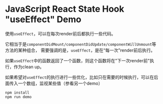 JavaScript React State Hook "useEffect" Demo
=================================

使用`useEffect`，可以在每次render前后都执行一些代码。

它相当于是`componentDidMount/componentDidUpdate/componentWillUnmount`等方法的某种组合，
需要强调的是，`useEffect`，是在“每一次”render前后执行。

如果`useEffect`中的函数返回了一个函数，则这个函数将在"下一次render前"执行，作为clean up。

如果希望对`useEffect`的执行进行一些优化，比如只在需要的时候执行，可以在后面传入一个数组，监视某些值（参看另一个demo）

```
npm install
npm run demo
```
